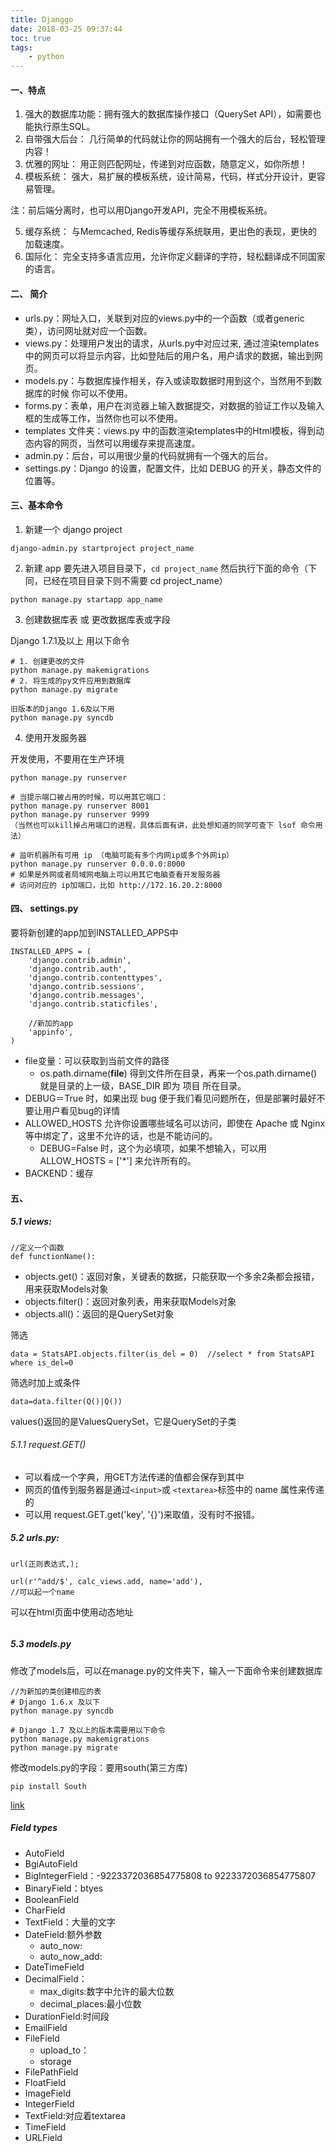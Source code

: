 ```yaml
---
title: Djanggo
date: 2018-03-25 09:37:44
toc: true
tags:
    - python
---
```


#### 一、特点
1. 强大的数据库功能：拥有强大的数据库操作接口（QuerySet API），如需要也能执行原生SQL。
2. 自带强大后台： 几行简单的代码就让你的网站拥有一个强大的后台，轻松管理内容！
3. 优雅的网址： 用正则匹配网址，传递到对应函数，随意定义，如你所想！
4. 模板系统： 强大，易扩展的模板系统，设计简易，代码，样式分开设计，更容易管理。

注：前后端分离时，也可以用Django开发API，完全不用模板系统。

5. 缓存系统： 与Memcached, Redis等缓存系统联用，更出色的表现，更快的加载速度。
6. 国际化： 完全支持多语言应用，允许你定义翻译的字符，轻松翻译成不同国家的语言。

<!--more-->

#### 二、 简介
- urls.py：网址入口，关联到对应的views.py中的一个函数（或者generic类），访问网址就对应一个函数。
- views.py：处理用户发出的请求，从urls.py中对应过来, 通过渲染templates中的网页可以将显示内容，比如登陆后的用户名，用户请求的数据，输出到网页。
- models.py：与数据库操作相关，存入或读取数据时用到这个，当然用不到数据库的时候 你可以不使用。
- forms.py：表单，用户在浏览器上输入数据提交，对数据的验证工作以及输入框的生成等工作，当然你也可以不使用。
- templates 文件夹：views.py 中的函数渲染templates中的Html模板，得到动态内容的网页，当然可以用缓存来提高速度。
- admin.py：后台，可以用很少量的代码就拥有一个强大的后台。
- settings.py：Django 的设置，配置文件，比如 DEBUG 的开关，静态文件的位置等。

#### 三、基本命令
1. 新建一个 django project

```
django-admin.py startproject project_name
```
2. 新建 app
要先进入项目目录下，```cd project_name``` 然后执行下面的命令（下同，已经在项目目录下则不需要 cd project_name）
```
python manage.py startapp app_name
```
3. 创建数据库表 或 更改数据库表或字段

Django 1.7.1及以上 用以下命令
```
# 1. 创建更改的文件
python manage.py makemigrations
# 2. 将生成的py文件应用到数据库
python manage.py migrate
```
 
```
旧版本的Django 1.6及以下用
python manage.py syncdb
```

4. 使用开发服务器

开发使用，不要用在生产环境
```
python manage.py runserver
 
# 当提示端口被占用的时候，可以用其它端口：
python manage.py runserver 8001
python manage.py runserver 9999
（当然也可以kill掉占用端口的进程，具体后面有讲，此处想知道的同学可查下 lsof 命令用法）
 
# 监听机器所有可用 ip （电脑可能有多个内网ip或多个外网ip）
python manage.py runserver 0.0.0.0:8000
# 如果是外网或者局域网电脑上可以用其它电脑查看开发服务器
# 访问对应的 ip加端口，比如 http://172.16.20.2:8000
```

#### 四、 settings.py
要将新创建的app加到INSTALLED_APPS中
```
INSTALLED_APPS = (
    'django.contrib.admin',
    'django.contrib.auth',
    'django.contrib.contenttypes',
    'django.contrib.sessions',
    'django.contrib.messages',
    'django.contrib.staticfiles',
 
    //新加的app
    'appinfo',
)
```

- file变量：可以获取到当前文件的路径
    - os.path.dirname(__file__) 得到文件所在目录，再来一个os.path.dirname()就是目录的上一级，BASE_DIR 即为 项目 所在目录。
- DEBUG＝True 时，如果出现 bug 便于我们看见问题所在，但是部署时最好不要让用户看见bug的详情
- ALLOWED_HOSTS 允许你设置哪些域名可以访问，即使在 Apache 或 Nginx 等中绑定了，这里不允许的话，也是不能访问的。
    - DEBUG=False 时，这个为必填项，如果不想输入，可以用 ALLOW_HOSTS = ['*'] 来允许所有的。
- BACKEND：缓存


#### 五、
##### 5.1 views:
```
//定义一个函数
def functionName():
```
- objects.get()：返回对象，关键表的数据，只能获取一个多余2条都会报错，用来获取Models对象
- objects.filter()：返回对象列表，用来获取Models对象
- objects.all()：返回的是QuerySet对象

筛选
```
data = StatsAPI.objects.filter(is_del = 0)  //select * from StatsAPI where is_del=0
```
筛选时加上或条件
```
data=data.filter(Q()|Q())
```
values()返回的是ValuesQuerySet，它是QuerySet的子类

###### 5.1.1 request.GET()
- 可以看成一个字典，用GET方法传递的值都会保存到其中
- 网页的值传到服务器是通过``` <input> ```或 ```<textarea>```标签中的 name 属性来传递的
- 可以用 request.GET.get('key', '{}')来取值，没有时不报错。


##### 5.2 urls.py:
```
url(正则表达式,);

url(r'^add/$', calc_views.add, name='add'),
//可以起一个name
```
可以在html页面中使用动态地址
```
```
##### 5.3 models.py
修改了models后，可以在manage.py的文件夹下，输入一下面命令来创建数据库
```
//为新加的类创建相应的表
# Django 1.6.x 及以下
python manage.py syncdb
 
# Django 1.7 及以上的版本需要用以下命令
python manage.py makemigrations
python manage.py migrate
```
修改models.py的字段：要用south(第三方库)
```
pip install South
```
[link](https://code.ziqiangxuetang.com/django/django-schema-migration.html)





##### Field types
- AutoField
- BgiAutoField
- BigIntegerField：-9223372036854775808 to 9223372036854775807
- BinaryField：btyes
- BooleanField
- CharField
- TextField：大量的文字
- DateField:额外参数
    - auto_now:
    - auto_now_add:
- DateTimeField
- DecimalField：
    - max_digits:数字中允许的最大位数
    - decimal_places:最小位数
- DurationField:时间段
- EmailField
- FileField
    - upload_to：
    - storage
- FilePathField
- FloatField
- ImageField
- IntegerField
- TextField:对应着textarea
- TimeField
- URLField
